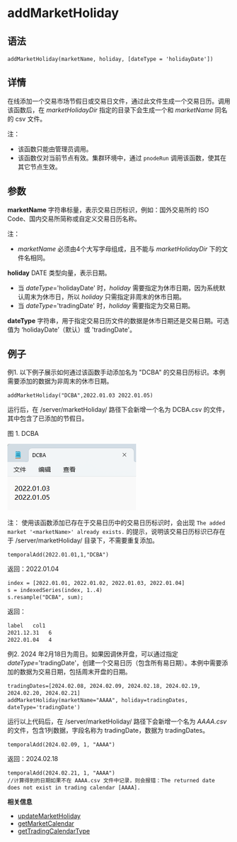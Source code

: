 # addMarketHoliday

## 语法

`addMarketHoliday(marketName, holiday, [dateType = 'holidayDate'])`

## 详情

在线添加一个交易市场节假日或交易日文件，通过此文件生成一个交易日历。调用该函数后，在 *marketHolidayDir* 指定的目录下会生成一个和
*marketName* 同名的 csv 文件。

注：

* 该函数只能由管理员调用。
* 该函数仅对当前节点有效。集群环境中，通过 `pnodeRun` 调用该函数，使其在其它节点生效。

## 参数

**marketName** 字符串标量，表示交易日历标识，例如：国外交易所的 ISO Code、国内交易所简称或自定义交易日历名称。

注：

* *marketName* 必须由4个大写字母组成，且不能与 *marketHolidayDir* 下的文件名相同。

**holiday** DATE 类型向量，表示日期。

* 当 *dateType*='holidayDate' 时，*holiday* 需要指定为休市日期，因为系统默认周末为休市日，所以
  *holiday* 只需指定非周末的休市日期。
* 当 *dateType*='tradingDate' 时，*holiday* 需要指定为交易日期。

**dateType** 字符串，用于指定交易日历文件的数据是休市日期还是交易日期。可选值为
‘holidayDate’（默认）或 'tradingDate'。

## 例子

例1. 以下例子展示如何通过该函数手动添加名为 "DCBA" 的交易日历标识。本例需要添加的数据为非周末的休市日期。

```
addMarketHoliday("DCBA",2022.01.03 2022.01.05)
```

运行后，在 /server/marketHoliday/ 路径下会新增一个名为
DCBA.csv 的文件，其中包含了已添加的节假日。

图 1. DCBA

![](../../images/addMarketHoliday.png)

注： 使用该函数添加已存在于交易日历中的交易日历标识时，会出现 `The added market
'<marketName>' already exists.` 的提示，说明该交易日历标识已存在于
/server/marketHoliday/ 目录下，不需要重复添加。

```
temporalAdd(2022.01.01,1,"DCBA")
```

返回：2022.01.04

```
index = [2022.01.01, 2022.01.02, 2022.01.03, 2022.01.04]
s = indexedSeries(index, 1..4)
s.resample("DCBA", sum);
```

返回：

```
label	col1
2021.12.31   6
2022.01.04   4
```

例2. 2024 年2月18日为周日。如果因调休开盘，可以通过指定
*dateType*='tradingDate'，创建一个交易日历（包含所有易日期）。本例中需要添加的数据为交易日期，包括周末开盘的日期。

```
tradingDates=[2024.02.08, 2024.02.09, 2024.02.18, 2024.02.19, 2024.02.20, 2024.02.21]
addMarketHoliday(marketName="AAAA", holiday=tradingDates, dateType='tradingDate')
```

运行以上代码后，在 /server/marketHoliday/ 路径下会新增一个名为
*AAAA.csv* 的文件，包含1列数据，字段名称为 tradingDate，数据为 tradingDates。

```
temporalAdd(2024.02.09, 1, "AAAA")
```

返回：2024.02.18

```
temporalAdd(2024.02.21, 1, "AAAA")
//计算得到的日期如果不在 AAAA.csv 文件中记录，则会报错：The returned date does not exist in trading calendar [AAAA].
```

**相关信息**

* [updateMarketHoliday](../u/updateMarketHoliday.html "updateMarketHoliday")
* [getMarketCalendar](../g/getMarketCalendar.html "getMarketCalendar")
* [getTradingCalendarType](../g/gettradingcalendartype.html "getTradingCalendarType")


